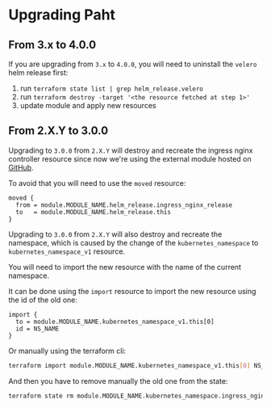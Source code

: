 # Upgrading Paht

## From 3.x to 4.0.0

If you are upgrading from `3.x` to `4.0.0`, you will need to uninstall the `velero` helm release first:

1. run `terraform state list | grep helm_release.velero`
2. run `terraform destroy -target '<the resource fetched at step 1>'`
3. update module and apply new resources

## From 2.X.Y to 3.0.0

Upgrading to `3.0.0` from `2.X.Y` will destroy and recreate the ingress nginx controller resource since now we're using the external module hosted on [GitHub](https://github.com/sparkfabrik/terraform-helm-ingress-nginx/).

To avoid that you will need to use the `moved` resource:

```hcl
moved {
  from = module.MODULE_NAME.helm_release.ingress_nginx_release
  to   = module.MODULE_NAME.helm_release.this
}
```

Upgrading to `3.0.0` from `2.X.Y` will also destroy and recreate the namespace, which is caused by the change of the `kubernetes_namespace` to `kubernetes_namespace_v1` resource.

You will need to import the new resource with the name of the current namespace.

It can be done using the `import` resource to import the new resource using the id of the old one:

```hcl
import {
  to = module.MODULE_NAME.kubernetes_namespace_v1.this[0]
  id = NS_NAME
}
```

Or manually using the terraform cli:

```bash
terraform import module.MODULE_NAME.kubernetes_namespace_v1.this[0] NS_NAME
```

And then you have to remove manually the old one from the state:

```bash
terraform state rm module.MODULE_NAME.kubernetes_namespace.ingress_nginx
```
